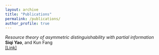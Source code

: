 ```yaml
---
layout: archive
title: "Publications"
permalink: /publications/
author_profile: true
---
```


<p>
  <em>Resource theory of asymmetric distinguishability with partial information</em><br>
  <strong>Siqi Yao</strong>, and Kun Fang<br>
  <a href="https://arxiv.org/abs/2510.02071">[Link]</a>
</p>